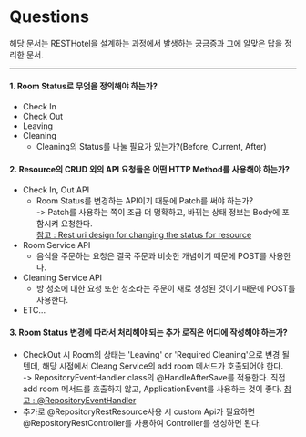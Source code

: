 # Questions
해당 문서는 RESTHotel을 설계하는 과정에서 발생하는 궁금증과 그에 알맞은 답을 정리한 문서.

---
#### 1. Room Status로 무엇을 정의해야 하는가?
* Check In
* Check Out
* Leaving
* Cleaning
    * Cleaning의 Status를 나눌 필요가 있는가?(Before, Current, After)
  

#### 2. Resource의 CRUD 외의 API 요청들은 어떤 HTTP Method를 사용해야 하는가?
* Check In, Out API
  * Room Status를 변경하는 API이기 때문에 Patch를 써야 하는가?  
    -> Patch를 사용하는 쪽이 조금 더 명확하고, 바뀌는 상태 정보는 Body에 포함시켜 요청한다.  
    [참고 : Rest uri design for changing the status for resource](https://stackoverflow.com/questions/18233632/rest-uri-design-for-changing-the-status-for-resource)
* Room Service API
  * 음식을 주문하는 요청은 결국 주문과 비슷한 개념이기 때문에 POST를 사용한다.
* Cleaning Service API
  * 방 청소에 대한 요청 또한 청소라는 주문이 새로 생성된 것이기 때문에 POST를 사용한다.
* ETC...

#### 3. Room Status 변경에 따라서 처리해야 되는 추가 로직은 어디에 작성해야 하는가?
* CheckOut 시 Room의 상태는 'Leaving' or 'Required Cleaning'으로 변경 될 텐데, 해당 시점에서 Cleang Service의 add room 메서드가 호출되어야 한다.  
-> RepositoryEventHandler class의 @HandleAfterSave를 적용한다. 직접 add room 메서드를 호출하지 않고, ApplicationEvent를 사용하는 것이 좋다.
[참고 : @RepositoryEventHandler](https://www.baeldung.com/spring-data-rest-events)
* 추가로 @RepositoryRestResource사용 시 custom Api가 필요하면 @RepositoryRestController를 사용하여 Controller를 생성하면 된다.
